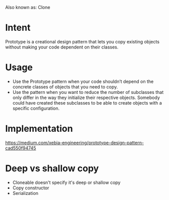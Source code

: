 Also known as: Clone

# Intent

Prototype is a creational design pattern that lets you copy existing objects without making your code dependent on their
classes.

# Usage

- Use the Prototype pattern when your code shouldn’t depend on the concrete classes of objects that you need to copy.
- Use the pattern when you want to reduce the number of subclasses that only differ in the way they initialize their
  respective objects. Somebody could have created these subclasses to be able to create objects with a specific
  configuration.

# Implementation

https://medium.com/xebia-engineering/prototype-design-pattern-cad550f94745

# Deep vs shallow copy

- Cloneable doesn't specify it's deep or shallow copy
- Copy constructor
- Serialization
